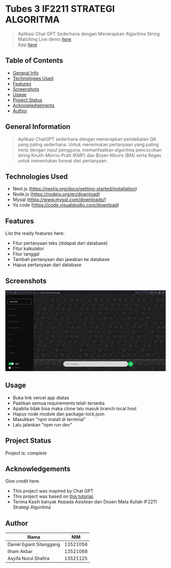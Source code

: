 # Tubes 3 IF2211 STRATEGI ALGORITMA
> Aplikasi Chat GPT Sederhana dengan Menerapkan Algoritma String Matching
> Live demo [_here_](https://www.example.com). <br>
> App [_here_](https://tubes3-13521056-fe.vercel.app/)

## Table of Contents
* [General Info](#general-information)
* [Technologies Used](#technologies-used)
* [Features](#features)
* [Screenshots](#screenshots)
* [Usage](#usage)
* [Project Status](#project-status)
* [Acknowledgements](#acknowledgements)
* [Author](#contact)
<!-- * [License](#license) -->


## General Information
> Aplikasi ChatGPT sederhana dengan menerapkan pendekatan QA yang paling sederhana. Untuk menemukan pertanyaan yang paling mirip dengan input pengguna, memanfaatkan algoritma pencocokan string Knuth-Morris-Pratt (KMP) dan Boyer-Moore (BM) serta Regex untuk menentukan format dari pertanyaan.  

<!-- You don't have to answer all the questions - just the ones relevant to your project. -->


## Technologies Used
- Next.js   (https://nextjs.org/docs/getting-started/installation)
- Node.js   (https://nodejs.org/en/download)
- Mysql     (https://www.mysql.com/downloads/)
- Vs code   (https://code.visualstudio.com/download)


## Features
List the ready features here:
- Fitur pertanyaan teks (didapat dari database)
- Fitur kalkulator
- Fitur tanggal
- Tambah pertanyaan dan jawaban ke database
- Hapus pertanyaan dari database


## Screenshots
![Example screenshot](img\gptathome.png)
<!-- If you have screenshots you'd like to share, include them here. -->


## Usage
- Buka link vercel app diatas 
- Pastikan semua requirements telah tersedia
- Apabila tidak bisa maka clone lalu masuk branch local host 
- Hapus node module dan package-lock.json
- Masukkan "npm install di terminal"
- Lalu jalankan "npm run dev"


## Project Status
Project is:  _complete_ 


## Acknowledgements
Give credit here.
- This project was inspired by Chat GPT
- This project was based on [this tutorial](https://www.youtube.com/watch?v=V6Hq_EX2LLM&t=10670s).
- Terima Kasih banyak Kepada Asistean dan Dosen Mata Kuliah IF2211 Strategi Algoritma


## Author

|Nama |NIM|
|---|---|
|Daniel Egiant Sitanggang|13521056|
|Ilham Akbar|13521068|
|Asyifa Nurul Shafira|13521125|


<!-- Optional -->
<!-- ## License -->
<!-- This project is open source and available under the [... License](). -->

<!-- You don't have to include all sections - just the one's relevant to your project -->